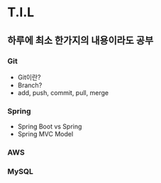 # T.I.L

## 하루에 최소 한가지의 내용이라도 공부

### Git
- Git이란?
- Branch?
- add, push, commit, pull, merge

### Spring
- Spring Boot vs Spring
- Spring MVC Model

### AWS

### MySQL